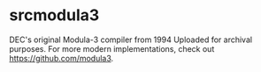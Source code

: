 # srcmodula3
DEC's original Modula-3 compiler from 1994
Uploaded for archival purposes.  For more modern implementations, check out https://github.com/modula3.
